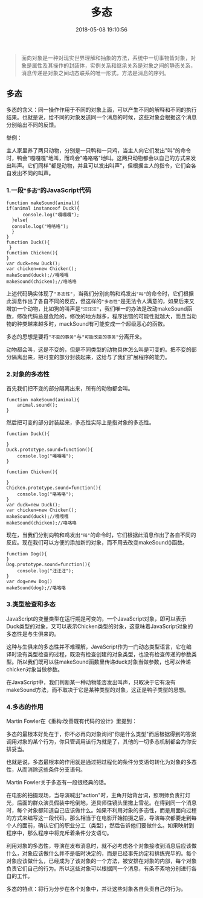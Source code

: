 ﻿---
title: 多态
comments: true
date: 2018-05-08 19:10:56
categories: 前端
tags: JavaScript

---

> 面向对象是一种对现实世界理解和抽象的方法，系统中一切事物皆对象，对象是属性及其操作的封装体，实例关系和继承关系是对象之间的静态关系，消息传递是对象之间动态联系的唯一形式，方法是消息的序列。

## 多态

多态的含义：同一操作作用于不同的对象上面，可以产生不同的解释和不同的执行结果。也就是说，给不同的对象发送同一个消息的时候，这些对象会根据这个消息分别给出不同的反馈。

举例：

主人家里养了两只动物，分别是一只鸭和一只鸡，当主人向它们发出"叫"的命令时，鸭会"嘎嘎嘎"地叫，而鸡会"咯咯咯"地叫。这两只动物都会以自己的方式来发出叫声。它们同样"都是动物，并且可以发出叫声"，但根据主人的指令，它们会各自发出不同的叫声。


### 1.一段`"多态"`的JavaScript代码

```
function makeSound(animal){
if(animal instanceof Duck){
	  console.log("嘎嘎嘎");
  }else{
  console.log("咯咯咯");
  }
}
function Duck(){
 }
function Chicken(){
}
var duck=new Duck();
var chicken=new Chicken();
makeSound(duck);//嘎嘎嘎
makeSound(chicken);//咯咯咯
```

上述代码确实体现了`"多态性"`，当我们分别向鸭和鸡发出`"叫"`的命令时，它们根据此消息作出了各自不同的反应，但这样的`"多态性"`是无法令人满意的，如果后来又增加一个动物，比如狗的叫声是`"汪汪汪"`，我们唯一的办法是改动makeSound函数，修改代码总是危险的，修改的地方越多，程序出错的可能性就越大，而且当动物的种类越来越多时，mackSound有可能变成一个超级恶心的函数。

多态的思想是要将`"不变的事务"`与`"可能改变的事务"`分离开来。

动物都会叫，这是不变的，但是不同类型的动物具体怎么叫是可变的。把不变的部分隔离出来，把可变的部分封装起来，这给与了我们扩展程序的能力。

### 2.对象的多态性

首先我们把不变的部分隔离出来，所有的动物都会叫。

```
function makeSound(animal){
	animal.sound();
}
```
然后把可变的部分封装起来，多态性实际上是指对象的多态性。

```
function Duck(){

}
Duck.prototype.sound=function(){
	console.log("嘎嘎嘎");
}

function Chicken(){

}
Chicken.prototype.sound=function(){
	console.log("咯咯咯");
}
var duck=new Duck();
var chicken=new Chicken();
makeSound(duck);//嘎嘎嘎
makeSound(chicken);//咯咯咯
```

现在，当我们分别向鸭和鸡发出`"叫"`的命令时，它们根据此消息作出了各自不同的反应。现在我们可以方便的添加新的对象，而不用去改变makeSound()函数。

```
function Dog(){
}
Dog.prototype.sound=function(){
	console.log("汪汪汪");
}
var dog=new Dog()
makeSound(dog);//咯咯咯
```
### 3.类型检查和多态

JavaScript的变量类型在运行期是可变的，一个JavaScript对象，即可以表示Duck类型的对象，又可以表示Chicken类型的对象，这意味着JavaScript对象的多态性是与生俱来的。

这种与生俱来的多态性并不难理解，JavaScript作为一门动态类型语言，它在编译时没有类型检查的过程，既没有检查创建的对象类型，也没有检查传递的参数类型。所以我们既可以往makeSound函数里传递duck对象当做参数，也可以传递chicken对象当做参数。

在JavaScript中，我们判断某一种动物能否发出叫声，只取决于它有没有makeSound方法，而不取决于它是某种类型的对象，这正是鸭子类型的思想。

### 4.多态的作用

Martin Fowler在《重构:改善既有代码的设计》里提到：

多态的最根本好处在于，你不必再向对象询问"你是什么类型"而后根据得到的答案调用对象的某个行为，你只管调用该行为就是了，其他的一切多态机制都会为你安排妥当。

也就是说，多态最根本的作用就是通过把过程化的条件分支语句转化为对象的多态性，从而消除这些条件分支语句。

Martin Fowler关于多态有一段很经典的话。


在电影的拍摄现场，当导演喊出"action"时，主角开始背台词，照明师负责打灯光，后面的群众演员假装中枪倒地，道具师往镜头里撒上雪花。在得到同一个消息时，每个对象都知道自己应该做什么。如果不利用对象的多态性，而是用面向过程的方式来编写这一段代码，那么相当于在电影开始拍摄之后，导演每次都要走到每个人的面前，确认它们的职业分工（类型），然后告诉他们要做什么。如果映射到程序中，那么程序中将充斥着条件分支语句。

利用对象的多态性，导演在发布消息时，就不必考虑各个对象接收到消息后应该做什么，对象应该做什么并不是临时决定的，而是已经事先约定和排练完毕的。每个对象应该做什么，已经成为了该对象的一个方法，被安排在对象的内部，每个对象负责它们自己的行为。所以这些对象可以根据同一个消息，有条不紊地分别进行各自的工作。

多态的特点：将行为分步在各个对象中，并让这些对象各自负责自己的行为。
